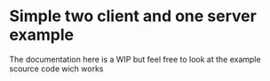 # Simple two client and one server example
The documentation here is a WIP but feel free to look at the example scource code wich works
